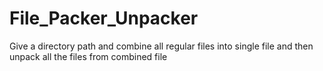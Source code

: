 # File_Packer_Unpacker
Give a directory path and combine all regular files into single file and then unpack all the files from combined file
